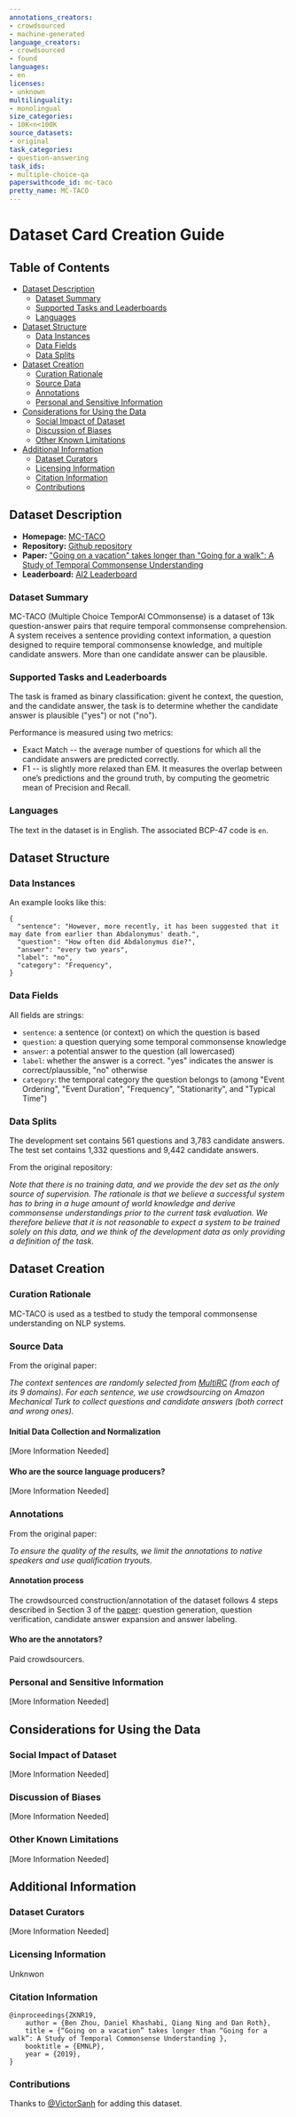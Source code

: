 ```yaml
---
annotations_creators:
- crowdsourced
- machine-generated
language_creators:
- crowdsourced
- found
languages:
- en
licenses:
- unknown
multilinguality:
- monolingual
size_categories:
- 10K<n<100K
source_datasets:
- original
task_categories:
- question-answering
task_ids:
- multiple-choice-qa
paperswithcode_id: mc-taco
pretty_name: MC-TACO
---
```


# Dataset Card Creation Guide

## Table of Contents
- [Dataset Description](#dataset-description)
  - [Dataset Summary](#dataset-summary)
  - [Supported Tasks and Leaderboards](#supported-tasks-and-leaderboards)
  - [Languages](#languages)
- [Dataset Structure](#dataset-structure)
  - [Data Instances](#data-instances)
  - [Data Fields](#data-fields)
  - [Data Splits](#data-splits)
- [Dataset Creation](#dataset-creation)
  - [Curation Rationale](#curation-rationale)
  - [Source Data](#source-data)
  - [Annotations](#annotations)
  - [Personal and Sensitive Information](#personal-and-sensitive-information)
- [Considerations for Using the Data](#considerations-for-using-the-data)
  - [Social Impact of Dataset](#social-impact-of-dataset)
  - [Discussion of Biases](#discussion-of-biases)
  - [Other Known Limitations](#other-known-limitations)
- [Additional Information](#additional-information)
  - [Dataset Curators](#dataset-curators)
  - [Licensing Information](#licensing-information)
  - [Citation Information](#citation-information)
  - [Contributions](#contributions)

## Dataset Description

- **Homepage:** [MC-TACO](https://cogcomp.seas.upenn.edu/page/resource_view/125)
- **Repository:** [Github repository](https://github.com/CogComp/MCTACO)
- **Paper:** ["Going on a vacation" takes longer than "Going for a walk": A Study of Temporal Commonsense Understanding](https://arxiv.org/abs/1909.03065)
- **Leaderboard:** [AI2 Leaderboard](https://leaderboard.allenai.org/mctaco)

### Dataset Summary

MC-TACO (Multiple Choice TemporAl COmmonsense) is a dataset of 13k question-answer pairs that require temporal commonsense comprehension. A system receives a sentence providing context information, a question designed to require temporal commonsense knowledge, and multiple candidate answers. More than one candidate answer can be plausible.

### Supported Tasks and Leaderboards

The task is framed as binary classification: givent he context, the question, and the candidate answer, the task is to determine whether the candidate answer is plausible ("yes") or not ("no").

Performance is measured using two metrics:

- Exact Match -- the average number of questions for which all the candidate answers are predicted correctly.
- F1 -- is slightly more relaxed than EM. It measures the overlap between one’s predictions and the ground truth, by computing the geometric mean of Precision and Recall.

### Languages

The text in the dataset is in English. The associated BCP-47 code is `en`.

## Dataset Structure

### Data Instances

An example looks like this:

```
{
  "sentence": "However, more recently, it has been suggested that it may date from earlier than Abdalonymus' death.",
  "question": "How often did Abdalonymus die?",
  "answer": "every two years",
  "label": "no",
  "category": "Frequency",
}
```

### Data Fields

All fields are strings:
- `sentence`: a sentence (or context) on which the question is based
- `question`: a question querying some temporal commonsense knowledge
- `answer`: a potential answer to the question (all lowercased)
- `label`: whether the answer is a correct. "yes" indicates the answer is correct/plaussible, "no" otherwise
- `category`: the temporal category the question belongs to (among "Event Ordering", "Event Duration", "Frequency", "Stationarity", and "Typical Time")

### Data Splits

The development set contains 561 questions and 3,783 candidate answers. The test set contains 1,332 questions and 9,442 candidate answers.

From the original repository:

*Note that there is no training data, and we provide the dev set as the only source of supervision. The rationale is that we believe a successful system has to bring in a huge amount of world knowledge and derive commonsense understandings prior to the current task evaluation. We therefore believe that it is not reasonable to expect a system to be trained solely on this data, and we think of the development data as only providing a definition of the task.*

## Dataset Creation

### Curation Rationale

MC-TACO is used as a testbed to study the temporal commonsense understanding on NLP systems.

### Source Data

From the original paper:

*The context sentences are randomly selected from [MultiRC](https://www.aclweb.org/anthology/N18-1023/) (from each of its 9 domains). For each sentence, we use crowdsourcing on Amazon Mechanical Turk to collect questions and candidate answers (both correct and wrong ones).*

#### Initial Data Collection and Normalization

[More Information Needed]

#### Who are the source language producers?

[More Information Needed]

### Annotations

From the original paper:

*To ensure the quality of the results, we limit the annotations to native speakers and use qualification tryouts.*

#### Annotation process

The crowdsourced construction/annotation of the dataset follows 4 steps described in Section 3 of the [paper](https://arxiv.org/abs/1909.03065): question generation, question verification, candidate answer expansion and answer labeling.

#### Who are the annotators?

Paid crowdsourcers.

### Personal and Sensitive Information

[More Information Needed]

## Considerations for Using the Data

### Social Impact of Dataset

[More Information Needed]

### Discussion of Biases

[More Information Needed]

### Other Known Limitations

[More Information Needed]

## Additional Information

### Dataset Curators

[More Information Needed]

### Licensing Information

Unknwon

### Citation Information

```
@inproceedings{ZKNR19,
    author = {Ben Zhou, Daniel Khashabi, Qiang Ning and Dan Roth},
    title = {“Going on a vacation” takes longer than “Going for a walk”: A Study of Temporal Commonsense Understanding },
    booktitle = {EMNLP},
    year = {2019},
}
```

### Contributions

Thanks to [@VictorSanh](https://github.com/VictorSanh) for adding this dataset.
